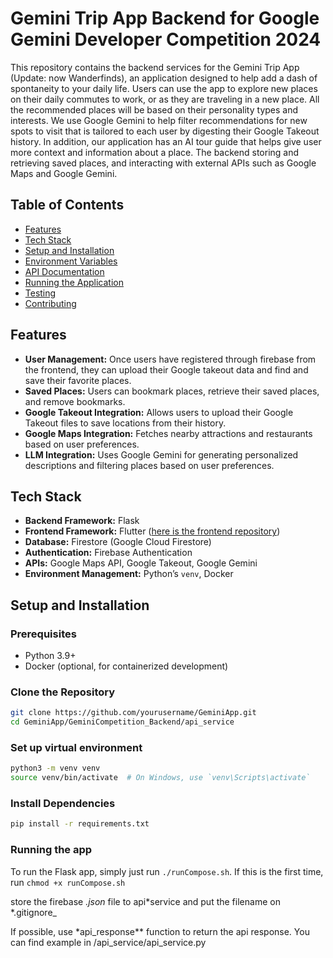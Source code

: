 # Gemini Trip App Backend for Google Gemini Developer Competition 2024

This repository contains the backend services for the Gemini Trip App (Update: now Wanderfinds), an application designed to help add a dash of spontaneity to your daily life. Users can use the app to explore new places on their daily commutes to work, or as they are traveling in a new place. All the recommended places will be based on their personality types and interests. We use Google Gemini to help filter recommendations for new spots to visit that is tailored to each user by digesting their Google Takeout history. In addition, our application has an AI tour guide that helps give user more context and information about a place. The backend storing and retrieving saved places, and interacting with external APIs such as Google Maps and Google Gemini.

## Table of Contents

- [Features](#features)
- [Tech Stack](#tech-stack)
- [Setup and Installation](#setup-and-installation)
- [Environment Variables](#environment-variables)
- [API Documentation](#api-documentation)
- [Running the Application](#running-the-application)
- [Testing](#testing)
- [Contributing](#contributing)

## Features

- **User Management:** Once users have registered through firebase from the frontend, they can upload their Google takeout data and find and save their favorite places.
- **Saved Places:** Users can bookmark places, retrieve their saved places, and remove bookmarks.
- **Google Takeout Integration:** Allows users to upload their Google Takeout files to save locations from their history.
- **Google Maps Integration:** Fetches nearby attractions and restaurants based on user preferences.
- **LLM Integration:** Uses Google Gemini for generating personalized descriptions and filtering places based on user preferences.

## Tech Stack

- **Backend Framework:** Flask
- **Frontend Framework:** Flutter ([here is the frontend repository](https://github.com/yianan261/GeminiFrontend))
- **Database:** Firestore (Google Cloud Firestore)
- **Authentication:** Firebase Authentication
- **APIs:** Google Maps API, Google Takeout, Google Gemini
- **Environment Management:** Python’s `venv`, Docker

## Setup and Installation

### Prerequisites

- Python 3.9+
- Docker (optional, for containerized development)

### Clone the Repository

```bash
git clone https://github.com/yourusername/GeminiApp.git
cd GeminiApp/GeminiCompetition_Backend/api_service
```

### Set up virtual environment

```bash
python3 -m venv venv
source venv/bin/activate  # On Windows, use `venv\Scripts\activate`
```

### Install Dependencies

```bash
pip install -r requirements.txt
```

### Running the app

To run the Flask app, simply just run `./runCompose.sh`. If this is the first time, run `chmod +x runCompose.sh`

store the firebase _.json_ file to api*service and put the filename on *.gitignore\_

If possible, use \*api_response\*\* function to return the api response. You can find example in /api_service/api_service.py
